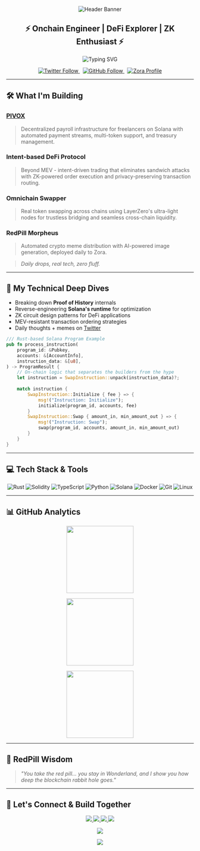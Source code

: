 <!-- Dynamic Header Banner -->
<p align="center">
  <img src="https://capsule-render.vercel.app/api?type=waving&color=00FFD1&height=180&section=header&text=Vinaya%20Prasad%20R&fontSize=42&fontColor=fff&animation=fadeIn" alt="Header Banner"/>
</p>

<h2 align="center">⚡ Onchain Engineer | DeFi Explorer | ZK Enthusiast ⚡</h2>

<p align="center">
  <img src="https://readme-typing-svg.herokuapp.com?font=JetBrains+Mono&weight=600&size=22&pause=1000&color=00FFD1&center=true&vCenter=true&width=600&lines=Building+the+decentralized+future;Solana+Native+%7C+DeFi+Architect+%7C+ZK+Explorer;AI+x+Crypto+Integration+Specialist;Let's+take+the+RedPill+and+go+down+the+rabbit+hole" alt="Typing SVG"/>
</p>

<p align="center">
  <a href="https://twitter.com/Vinayapr23">
    <img src="https://img.shields.io/twitter/follow/Vinayapr23?style=flat&logo=twitter&color=00FFD1&labelColor=000000&label=Follow" alt="Twitter Follow">
  </a>&nbsp;
  <a href="https://github.com/Vinayapr23">
    <img src="https://img.shields.io/github/followers/Vinayapr23?style=flat&logo=github&color=00FFD1&labelColor=000000&label=Follow" alt="GitHub Follow">
  </a>&nbsp;
  <a href="https://zora.co/Vinayapr23">
    <img src="https://img.shields.io/badge/ZORA-Profile-00FFD1?style=flat&labelColor=000000" alt="Zora Profile">
  </a>
</p>

---

## 🛠️ What I'm Building

### **[PIVOX](https://github.com/Vinayapr23/pivox)**
> Decentralized payroll infrastructure for freelancers on Solana with automated payment streams, multi-token support, and treasury management.

### **Intent-based DeFi Protocol**
> Beyond MEV - intent-driven trading that eliminates sandwich attacks with ZK-powered order execution and privacy-preserving transaction routing.

### **Omnichain Swapper**
> Real token swapping across chains using LayerZero's ultra-light nodes for trustless bridging and seamless cross-chain liquidity.

### **RedPill Morpheus**
> Automated crypto meme distribution with AI-powered image generation, deployed daily to Zora.

> *Daily drops, real tech, zero fluff.*

---

## 🧠 My Technical Deep Dives

- Breaking down **Proof of History** internals
- Reverse-engineering **Solana's runtime** for optimization
- ZK circuit design patterns for DeFi applications 
- MEV-resistant transaction ordering strategies
- Daily thoughts + memes on [Twitter](https://twitter.com/Vinayapr23)

```rust
/// Rust-based Solana Program Example
pub fn process_instruction(
    program_id: &Pubkey,
    accounts: &[AccountInfo],
    instruction_data: &[u8],
) -> ProgramResult {
    // On-chain logic that separates the builders from the hype
    let instruction = SwapInstruction::unpack(instruction_data)?;
    
    match instruction {
        SwapInstruction::Initialize { fee } => {
            msg!("Instruction: Initialize");
            initialize(program_id, accounts, fee)
        }
        SwapInstruction::Swap { amount_in, min_amount_out } => {
            msg!("Instruction: Swap");
            swap(program_id, accounts, amount_in, min_amount_out)
        }
    }
}
```

---

## 💻 Tech Stack & Tools

<p align="center">
  <img src="https://img.shields.io/badge/Rust-F46623?style=for-the-badge&logo=rust&logoColor=white" alt="Rust"/>
  <img src="https://img.shields.io/badge/Solidity-363636?style=for-the-badge&logo=solidity&logoColor=white" alt="Solidity"/>
  <img src="https://img.shields.io/badge/TypeScript-3178C6?style=for-the-badge&logo=typescript&logoColor=white" alt="TypeScript"/>
  <img src="https://img.shields.io/badge/Python-3776AB?style=for-the-badge&logo=python&logoColor=white" alt="Python"/>
  <img src="https://img.shields.io/badge/Solana-00FFA3?style=for-the-badge&logo=solana&logoColor=black" alt="Solana"/>
  <img src="https://img.shields.io/badge/Docker-2496ED?style=for-the-badge&logo=docker&logoColor=white" alt="Docker"/>
  <img src="https://img.shields.io/badge/Git-F05032?style=for-the-badge&logo=git&logoColor=white" alt="Git"/>
  <img src="https://img.shields.io/badge/Linux-FCC624?style=for-the-badge&logo=linux&logoColor=black" alt="Linux"/>
</p>

---

## 📊 GitHub Analytics

<p align="center">
  <img height="180em" src="https://github-readme-stats.vercel.app/api?username=Vinayapr23&show_icons=true&theme=dark&title_color=00FFD1&text_color=FFFFFF&icon_color=00FFD1&hide_border=true&count_private=true"/>
</p>

<p align="center">
  <img height="180em" src="https://github-readme-streak-stats.herokuapp.com/?user=Vinayapr23&theme=dark&hide_border=true&stroke=00FFD1&ring=00FFD1&fire=00FFD1&currStreakNum=FFFFFF&currStreakLabel=00FFD1&sideNums=FFFFFF&sideLabels=00FFD1&background=0D1117"/>
</p>

<p align="center">
  <img height="180em" src="https://github-readme-stats.vercel.app/api/top-langs/?username=Vinayapr23&layout=compact&theme=dark&title_color=00FFD1&text_color=FFFFFF&hide_border=true"/>
</p>

---

## 🔴 RedPill Wisdom

> *"You take the red pill... you stay in Wonderland, and I show you how deep the blockchain rabbit hole goes."*

---

## 🔗 Let's Connect & Build Together

<p align="center">
  <a href="https://twitter.com/Vinayapr23">
    <img src="https://img.shields.io/badge/Twitter-black?style=for-the-badge&logo=twitter&logoColor=00FFD1"/>
  </a>
  <a href="https://linkedin.com/in/vinayapr23">
    <img src="https://img.shields.io/badge/LinkedIn-black?style=for-the-badge&logo=linkedin&logoColor=00FFD1"/>
  </a>
  <a href="https://github.com/Vinayapr23">
    <img src="https://img.shields.io/badge/GitHub-black?style=for-the-badge&logo=github&logoColor=00FFD1"/>
  </a>
  <a href="https://zora.co/Vinayapr23">
    <img src="https://img.shields.io/badge/Zora-black?style=for-the-badge&logoColor=00FFD1"/>
  </a>
</p>

<p align="center">
  <img src="https://komarev.com/ghpvc/?username=Vinayapr23&style=for-the-badge&color=00FFD1"/>
</p>

<!-- Footer -->
<p align="center">
  <img src="https://capsule-render.vercel.app/api?type=waving&color=00FFD1&height=120&section=footer"/>
</p>
